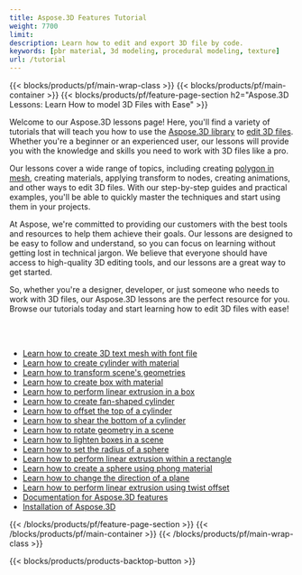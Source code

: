 ```yaml
---
title: Aspose.3D Features Tutorial
weight: 7700
limit: 
description: Learn how to edit and export 3D file by code.
keywords: [pbr material, 3d modeling, procedural modeling, texture]
url: /tutorial
---
```


{{< blocks/products/pf/main-wrap-class >}}
{{< blocks/products/pf/main-container >}}
{{< blocks/products/pf/feature-page-section h2="Aspose.3D Lessons: Learn How to model 3D Files with Ease" >}}

<p>
Welcome to our Aspose.3D lessons page! Here, you'll find a variety of tutorials that will teach you how to use the <a href="https://www.nuget.org/packages/Aspose.3D">Aspose.3D library</a> to <a href="https://products.aspose.app/3d/editor/">edit 3D files</a>. Whether you're a beginner or an experienced user, our lessons will provide you with the knowledge and skills you need to work with 3D files like a pro.</p>
<p>
Our lessons cover a wide range of topics, including creating <a href="https://docs.aspose.com/3d/net/create-polygon-in-mesh/">polygon in mesh</a>, creating materials, applying transform to nodes, creating animations, and other ways to edit 3D files. With our step-by-step guides and practical examples, you'll be able to quickly master the techniques and start using them in your projects.</p>
<p>
At Aspose, we're committed to providing our customers with the best tools and resources to help them achieve their goals. Our lessons are designed to be easy to follow and understand, so you can focus on learning without getting lost in technical jargon. We believe that everyone should have access to high-quality 3D editing tools, and our lessons are a great way to get started.</p>
<p>
So, whether you're a designer, developer, or just someone who needs to work with 3D files, our Aspose.3D lessons are the perfect resource for you. Browse our tutorials today and start learning how to edit 3D files with ease!</p>

<br />
<br />

<div class="code-sample">
    <ul class="link-list">
        <li class="link-item"><a href="create-3d-text-mesh">Learn how to create 3D text mesh with font file</a></li>
        <li class="link-item"><a href="create-cylinder-with-material">Learn how to create cylinder with material</a></li>
        <li class="link-item"><a href="transform-scene-geometries">Learn how to transform scene's geometries</a></li>
        <li class="link-item"><a href="create-box-with-material">Learn how to create box with material</a></li>
        <li class="link-item"><a href="perform-linear-extrusion-box">Learn how to perform linear extrusion in a box</a></li>
        <li class="link-item"><a href="create-fan-shaped-cylinder">Learn how to create fan-shaped cylinder</a></li>
        <li class="link-item"><a href="offset-top-cylinder">Learn how to offset the top of a cylinder</a></li>
        <li class="link-item"><a href="shear-bottom-cylinder">Learn how to shear the bottom of a cylinder</a></li>
        <li class="link-item"><a href="rotate-geometry-scene">Learn how to rotate geometry in a scene</a></li>
        <li class="link-item"><a href="lighten-box-scene">Learn how to lighten boxes in a scene</a></li>
         <li class="link-item"><a href="set-radius-sphere">Learn how to set the radius of a sphere</a></li>
        <li class="link-item"><a href="perform-linear-extrusion-within-rectangle">Learn how to perform linear extrusion within a rectangle</a></li>
        <li class="link-item"><a href="create-sphere-material">Learn how to create a sphere using phong material</a></li>
        <li class="link-item"><a href="change-direction-plane">Learn how to change the direction of a plane</a></li>
       <li class="link-item"><a href="perform-linear-extrusion-twist-offset">Learn how to perform linear extrusion using twist offset</a></li>
        <li class="link-item"><a href="https://docs.aspose.com/3d/net/features/">Documentation for Aspose.3D features</a></li>
        <li class="link-item"><a href="https://docs.aspose.com/3d/net/installation/">Installation of Aspose.3D</a></li>
    </ul>
</div>



{{< /blocks/products/pf/feature-page-section >}}
{{< /blocks/products/pf/main-container >}}
{{< /blocks/products/pf/main-wrap-class >}}

{{< blocks/products/products-backtop-button >}}
